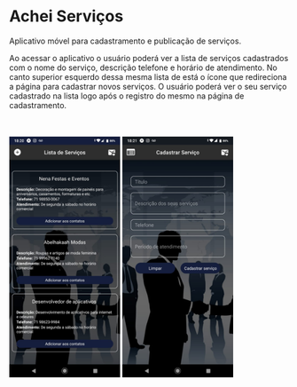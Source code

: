 # Achei Serviços

Aplicativo móvel para cadastramento e publicação de serviços.


 Ao acessar o aplicativo o usuário poderá ver a lista de serviços cadastrados com o nome do serviço, descrição telefone e horário de atendimento. No canto superior esquerdo dessa mesma lista de está o ícone que redireciona a página para cadastrar novos serviços. O usuário poderá ver o seu serviço cadastrado na lista logo após o registro do mesmo na página de cadastramento.

<br><br>
<img src='./imgREADME/lista.jpeg' width='200'>
<img src='./imgREADME/cadastramento.jpeg' width='200'>